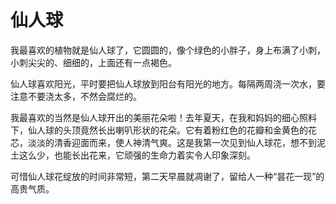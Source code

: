 # 仙人球

我最喜欢的植物就是仙人球了，它圆圆的，像个绿色的小胖子，身上布满了小刺，小刺尖尖的、细细的，上面还有一点褐色。

仙人球喜欢阳光，平时要把仙人球放到阳台有阳光的地方。每隔两周浇一次水，要注意不要浇太多，不然会腐烂的。

我最喜欢的当然是仙人球开出的美丽花朵啦！去年夏天，在我和妈妈的细心照料下，仙人球的头顶竟然长出喇叭形状的花朵。它有着粉红色的花瓣和金黄色的花芯，淡淡的清香迎面而来，使人神清气爽。这是我第一次见到仙人球花，想不到泥土这么少，也能长出花来，它顽强的生命力着实令人印象深刻。

可惜仙人球花绽放的时间非常短，第二天早晨就凋谢了，留给人一种“昙花一现”的高贵气质。